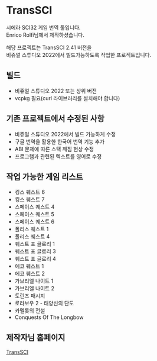 # TransSCI
시에라 SCI32 게임 번역 툴입니다.   
Enrico Rolfi님께서 제작하셨습니다.

해당 프로젝트는 TransSCI 2.41 버전을   
비쥬얼 스튜디오 2022에서 빌드가능하도록 작업한 프로젝트입니다.

## 빌드
* 비쥬얼 스튜디오 2022 또는 상위 버전
* vcpkg 필요(curl 라이브러리를 설치해야 합니다)

## 기존 프로젝트에서 수정된 사항
* 비쥬얼 스튜디오 2022에서 빌드 가능하게 수정
* 구글 번역을 활용한 한국어 번역 기능 추가
* ABI 문제에 따른 스택 깨짐 현상 수정
* 프로그램과 관련된 텍스트를 영어로 수정

## 작업 가능한 게임 리스트
* 킹스 퀘스트 6
* 킹스 퀘스트 7
* 스페이스 퀘스트 4
* 스페이스 퀘스트 5
* 스페이스 퀘스트 6
* 폴리스 퀘스트 1
* 폴리스 퀘스트 4
* 퀘스트 포 글로리 1
* 퀘스트 포 글로리 3
* 퀘스트 포 글로리 4
* 에코 퀘스트 1
* 에코 퀘스트 2
* 가브리엘 나이트 1
* 가브리엘 나이트 2
* 토린즈 패시지
* 로라보우 2 - 태양신의 단도
* 카멜롯의 전설
* Conquests Of The Longbow


## 제작자님 홈페이지
[TransSCI](https://erolfi.wordpress.com/tradusci/)
